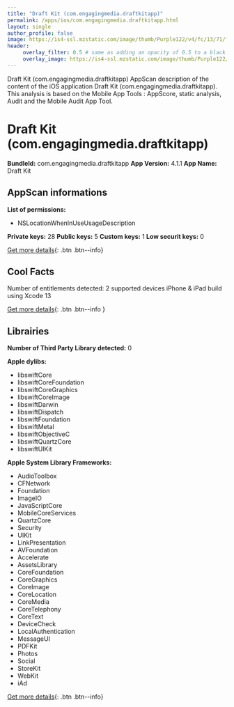 ```yaml
---
title: "Draft Kit (com.engagingmedia.draftkitapp)"
permalink: /apps/ios/com.engagingmedia.draftkitapp.html
layout: single
author_profile: false
image: https://is4-ssl.mzstatic.com/image/thumb/Purple122/v4/fc/13/71/fc137138-2d70-36ff-402d-ccf20e514291/AppIcon-0-0-1x_U007emarketing-0-0-0-10-0-0-sRGB-0-0-0-GLES2_U002c0-512MB-85-220-0-0.png/512x512bb.jpg
header: 
     overlay_filter: 0.5 # same as adding an opacity of 0.5 to a black background
     overlay_image: https://is4-ssl.mzstatic.com/image/thumb/Purple122/v4/fc/13/71/fc137138-2d70-36ff-402d-ccf20e514291/AppIcon-0-0-1x_U007emarketing-0-0-0-10-0-0-sRGB-0-0-0-GLES2_U002c0-512MB-85-220-0-0.png/512x512bb.jpg
---
```

Draft Kit (com.engagingmedia.draftkitapp) AppScan description of the content of the iOS application Draft Kit (com.engagingmedia.draftkitapp). This analysis is based on the Mobile App Tools : AppScore, static analysis, Audit and the Mobile Audit App Tool.

# Draft Kit (com.engagingmedia.draftkitapp)

**BundleId:** com.engagingmedia.draftkitapp
**App Version:** 4.1.1
**App Name:** Draft Kit


## AppScan informations 

**List of permissions:** 
- NSLocationWhenInUseUsageDescription
  
  
**Private keys:** 28
**Public keys:** 5
**Custom keys:** 1
**Low securit keys:** 0
  
[Get more details](/pricing.html){: .btn .btn--info}

## Cool Facts

Number of entitlements detected: 2
supported devices iPhone & iPad
build using Xcode 13
  
[Get more details](/pricing.html){: .btn .btn--info }

## Librairies 
**Number of Third Party Library detected:** 0


**Apple dylibs:**
- libswiftCore
- libswiftCoreFoundation
- libswiftCoreGraphics
- libswiftCoreImage
- libswiftDarwin
- libswiftDispatch
- libswiftFoundation
- libswiftMetal
- libswiftObjectiveC
- libswiftQuartzCore
- libswiftUIKit


**Apple System Library Frameworks:**
- AudioToolbox
- CFNetwork
- Foundation
- ImageIO
- JavaScriptCore
- MobileCoreServices
- QuartzCore
- Security
- UIKit
- LinkPresentation
- AVFoundation
- Accelerate
- AssetsLibrary
- CoreFoundation
- CoreGraphics
- CoreImage
- CoreLocation
- CoreMedia
- CoreTelephony
- CoreText
- DeviceCheck
- LocalAuthentication
- MessageUI
- PDFKit
- Photos
- Social
- StoreKit
- WebKit
- iAd


  
[Get more details](/pricing.html){: .btn .btn--info}

